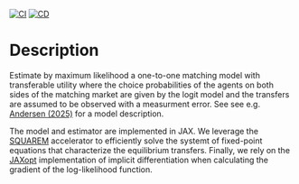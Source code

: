 [![CI](https://github.com/esbenscriver/Estimate-matching-model/actions/workflows/ci.yml/badge.svg)](https://github.com/esbenscriver/Estimate-matching-model/actions/workflows/ci.yml)
[![CD](https://github.com/esbenscriver/Estimate-matching-model/actions/workflows/cd.yml/badge.svg)](https://github.com/esbenscriver/Estimate-matching-model/actions/workflows/cd.yml)

# Description
Estimate by maximum likelihood a one-to-one matching model with transferable utility where the choice probabilities of the agents on both sides of the matching market are given by the logit model and the transfers are assumed to be observed with a measurment error. See see e.g. [Andersen (2025)](https://arxiv.org/pdf/2409.05518) for a model description.

The model and estimator are implemented in JAX. We leverage the [SQUAREM](https://github.com/esbenscriver/squarem-JAXopt) accelerator to efficiently solve the systemt of fixed-point equations that characterize the equilibrium transfers. Finally, we rely on the [JAXopt](https://github.com/google/jaxopt) implementation of implicit differentiation when calculating the gradient of the log-likelihood function.